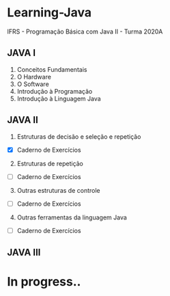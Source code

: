 # Learning-Java
IFRS - Programação Básica com Java II - Turma 2020A 

## JAVA I
1. Conceitos Fundamentais   
2. O Hardware   
3. O Software   
4. Introdução à Programação   
5. Introdução à Linguagem Java   

## JAVA II
1. Estruturas de decisão e seleção e repetição   
- [X] Caderno de Exercícios   
2. Estruturas de repetição   
- [ ] Caderno de Exercícios   
3. Outras estruturas de controle  
- [ ] Caderno de Exercícios   
4. Outras ferramentas da linguagem Java
- [ ] Caderno de Exercícios   

## JAVA III

# In progress..
